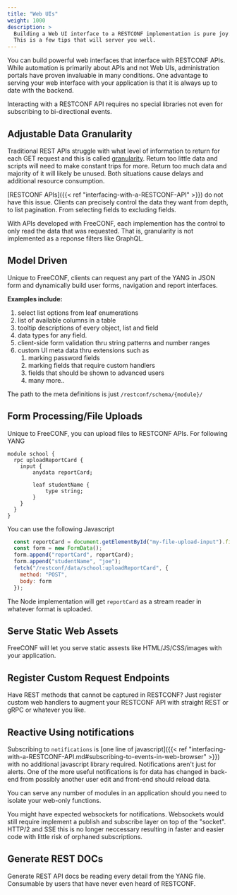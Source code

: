 ```yaml
---
title: "Web UIs"
weight: 1000
description: >
  Building a Web UI interface to a RESTCONF implementation is pure joy.
  This is a few tips that will server you well.
---
```


You can build powerful web interfaces that interface with RESTCONF APIs. While automation is primarily about APIs and not Web UIs, administration portals have proven invaluable in many conditions.  One advantage to serving your web interface with your application is that it is always up to date with the backend.

Interacting with a RESTCONF API requires no special libraries not even for subscribing to bi-directional events.

## Adjustable Data Granularity

Traditional REST APIs struggle with what level of information to return for each GET request and this is called [granularity](https://dzone.com/articles/restful-api-design-principle-deciding-levels-of-gr).  Return too little data and scripts will need to make constant trips for more.  Return too much data and majority of it will likely be unused.  Both situations cause delays and additional resource consumption. 

[RESTCONF APIs]({{< ref "interfacing-with-a-RESTCONF-API" >}}) do not have this issue.  Clients can precisely control the data they want from depth, to list pagination. From selecting fields to excluding fields.

With APIs developed with FreeCONF, each implemention has the control to only read the data that was requested. That is, granularity is not implemented as  a reponse filters like GraphQL.

## Model Driven

Unique to FreeCONF, clients can request any part of the YANG in JSON form and dynamically build user forms, navigation and report interfaces.

**Examples include:**

1. select list options from leaf enumerations
2. list of available columns in a table
3. tooltip descriptions of every object, list and field
4. data types for any field.
5. client-side form validation thru string patterns and number ranges 
6. custom UI meta data thru extensions such as
   1. marking password fields
   2. marking fields that require custom handlers
   3. fields that should be shown to advanced users
   4. many more..

The path to the meta definitions is just `/restconf/schema/{module}/`

## Form Processing/File Uploads

Unique to FreeCONF, you can upload files to RESTCONF APIs.  For following YANG

```
module school {
  rpc uploadReportCard {
    input {
        anydata reportCard;

        leaf studentName {
            type string;
        }
    }
  }
}
```

You can use the following Javascript

```javascript
  const reportCard = document.getElementById("my-file-upload-input").files[0];
  const form = new FormData();
  form.append("reportCard", reportCard);
  form.append("studentName", "joe");
  fetch("/restconf/data/school:uploadReportCard", {
    method: "POST",
    body: form
  });
```

The Node implementation will get `reportCard` as a stream reader in whatever format is uploaded.

## Serve Static Web Assets

FreeCONF will let you serve static assests like HTML/JS/CSS/images with your application.

## Register Custom Request Endpoints

Have REST methods that cannot be captured in RESTCONF? Just register custom web handlers to augment your RESTCONF API with straight REST or gRPC or whatever you like.

## Reactive Using notifications

Subscribing to `notifications` is [one line of javascript]({{< ref "interfacing-with-a-RESTCONF-API.md#subscribing-to-events-in-web-browser" >}}) with no additional javascript library required.  Notifications aren't just for alerts. One of the more useful notifications is for data has changed in back-end from possibly another user edit and front-end should reload data.

You can serve any number of modules in an application should you need to isolate your web-only functions.

You might have expected websockets for notifications.  Websockets would still require implement a publish and subscribe layer on top of the "socket".  HTTP/2 and SSE this is no longer neccessary resulting in faster and easier code with little risk of orphaned subscriptions.

## Generate REST DOCs

Generate REST API docs be reading every detail from the YANG file. Consumable by users that have never even heard of RESTCONF.